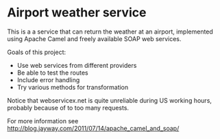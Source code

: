 # Airport weather service

This is a a service that can return the weather at an airport, implemented using 
Apache Camel and freely available SOAP web services.

Goals of this project:

- Use web services from different providers
- Be able to test the routes
- Include error handling
- Try various methods for transformation

Notice that webservicex.net is quite unreliable during US working hours, 
probably because of to too many requests. 

For more information see http://blog.jayway.com/2011/07/14/apache_camel_and_soap/